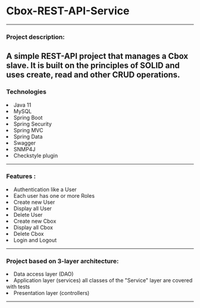 # Cbox-REST-API-Service
---
### Project description:

A simple REST-API project that manages a Cbox slave. It is built on the principles of SOLID and uses create, read and other CRUD operations.
---

### Technologies
<li>
Java 11
<li>
MySQL
<li>
Spring Boot
<li>
Spring Security
<li>
Spring MVC
<li>
Spring Data 
<li>
Swagger
<li>
SNMP4J
<li>
Checkstyle plugin

----
### Features :
<li>
Authentication like a User
<li>
Each user has one or more Roles
<li>
Create new User
<li>
Display all User
<li>
Delete User
<li>
Create new Cbox
<li>
Display all Cbox
<li>
Delete Cbox
<li>
Login and Logout

-----------------
### Project based on 3-layer architecture:
<li>
Data access layer (DAO)
<li>
Application layer (services) all classes of the "Service" layer are covered with tests
<li>
Presentation layer (controllers)

----
